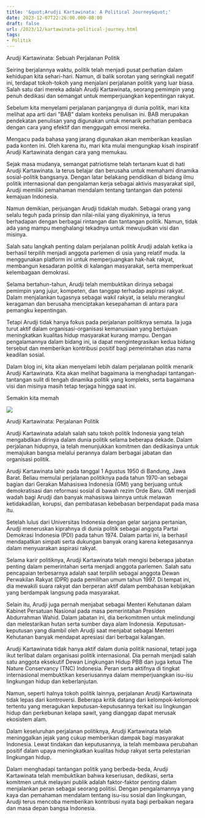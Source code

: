 ```yaml
---
title: '&quot;Arudji Kartawinata: A Political Journey&quot;'
date: 2023-12-07T22:26:00.000-08:00
draft: false
url: /2023/12/kartawinata-political-journey.html
tags: 
- Politik
---
```


  

Arudji Kartawinata: Sebuah Perjalanan Politik

  

Seiring berjalannya waktu, politik telah menjadi pusat perhatian dalam kehidupan kita sehari-hari. Namun, di balik sorotan yang seringkali negatif ini, terdapat tokoh-tokoh yang menjalani perjalanan politik yang luar biasa. Salah satu dari mereka adalah Arudji Kartawinata, seorang pemimpin yang penuh dedikasi dan semangat untuk memperjuangkan kepentingan rakyat.

  

Sebelum kita menyelami perjalanan panjangnya di dunia politik, mari kita melihat apa arti dari "BAB" dalam konteks penulisan ini. BAB merupakan pendekatan penulisan yang digunakan untuk menarik perhatian pembaca dengan cara yang efektif dan menggugah emosi mereka.

  

Mengacu pada bahasa yang jarang digunakan akan memberikan keaslian pada konten ini. Oleh karena itu, mari kita mulai mengungkap kisah inspiratif Arudji Kartawinata dengan cara yang memukau.

  

Sejak masa mudanya, semangat patriotisme telah tertanam kuat di hati Arudji Kartawinata. Ia terus belajar dan berusaha untuk memahami dinamika sosial-politik bangsanya. Dengan latar belakang pendidikan di bidang ilmu politik internasional dan pengalaman kerja sebagai aktivis masyarakat sipil, Arudji memiliki pemahaman mendalam tentang tantangan dan potensi kemajuan Indonesia.

  

Namun demikian, perjuangan Arudji tidaklah mudah. Sebagai orang yang selalu teguh pada prinsip dan nilai-nilai yang diyakininya, ia terus berhadapan dengan berbagai rintangan dan tantangan politik. Namun, tidak ada yang mampu menghalangi tekadnya untuk mewujudkan visi dan misinya.

  

Salah satu langkah penting dalam perjalanan politik Arudji adalah ketika ia berhasil terpilih menjadi anggota parlemen di usia yang relatif muda. Ia menggunakan platform ini untuk memperjuangkan hak-hak rakyat, membangun kesadaran politik di kalangan masyarakat, serta memperkuat kelembagaan demokrasi.

  

Selama bertahun-tahun, Arudji telah membuktikan dirinya sebagai pemimpin yang jujur, kompeten, dan tanggap terhadap aspirasi rakyat. Dalam menjalankan tugasnya sebagai wakil rakyat, ia selalu merangkul keragaman dan berusaha menciptakan kesepahaman di antara para pemangku kepentingan.

  

Tetapi Arudji tidak hanya fokus pada perjalanan politiknya semata. Ia juga turut aktif dalam organisasi-organisasi kemanusiaan yang bertujuan meningkatkan kualitas hidup masyarakat kurang mampu. Dengan pengalamannya dalam bidang ini, ia dapat mengintegrasikan kedua bidang tersebut dan memberikan kontribusi positif bagi pemerintahan atas nama keadilan sosial.

  

Dalam blog ini, kita akan menyelami lebih dalam perjalanan politik menarik Arudji Kartawinata. Kita akan melihat bagaimana ia menghadapi tantangan-tantangan sulit di tengah dinamika politik yang kompleks, serta bagaimana visi dan misinya masih tetap terjaga hingga saat ini.

  

Semakin kita memah

  

![](https://sumselupdate.com/wp-content/uploads/2020/03/inshot_20200306_1006450403686062556017562554-scaled.jpg)

  

Arudji Kartawinata: Perjalanan Politik

  

Arudji Kartawinata adalah salah satu tokoh politik Indonesia yang telah mengabdikan dirinya dalam dunia politik selama beberapa dekade. Dalam perjalanan hidupnya, ia telah menunjukkan komitmen dan dedikasinya untuk memajukan bangsa melalui perannya dalam berbagai jabatan dan organisasi politik.

  

Arudji Kartawinata lahir pada tanggal 1 Agustus 1950 di Bandung, Jawa Barat. Beliau memulai perjalanan politiknya pada tahun 1970-an sebagai bagian dari Gerakan Mahasiswa Indonesia (GMI) yang berjuang untuk demokratisasi dan reformasi sosial di bawah rezim Orde Baru. GMI menjadi wadah bagi Arudji dan banyak mahasiswa lainnya untuk melawan ketidakadilan, korupsi, dan pembatasan kebebasan berpendapat pada masa itu.

  

Setelah lulus dari Universitas Indonesia dengan gelar sarjana pertanian, Arudji meneruskan kiprahnya di dunia politik sebagai anggota Partai Demokrasi Indonesia (PDI) pada tahun 1974. Dalam partai ini, ia berhasil mendapatkan simpati serta dukungan banyak orang karena ketegasannya dalam menyuarakan aspirasi rakyat.

  

Selama karir politiknya, Arudji Kartawinata telah mengisi beberapa jabatan penting dalam pemerintahan serta menjadi anggota parlemen. Salah satu pencapaian terbesarnya adalah saat terpilih sebagai anggota Dewan Perwakilan Rakyat (DPR) pada pemilihan umum tahun 1997. Di tempat ini, dia mewakili suara rakyat dan berperan aktif dalam pembahasan kebijakan yang berdampak langsung pada masyarakat.

  

Selain itu, Arudji juga pernah menjabat sebagai Menteri Kehutanan dalam Kabinet Persatuan Nasional pada masa pemerintahan Presiden Abdurrahman Wahid. Dalam jabatan ini, dia berkomitmen untuk melindungi dan melestarikan hutan serta sumber daya alam Indonesia. Keputusan-keputusan yang diambil oleh Arudji saat menjabat sebagai Menteri Kehutanan banyak mendapat apresiasi dari berbagai kalangan.

  

Arudji Kartawinata tidak hanya aktif dalam dunia politik nasional, tetapi juga ikut terlibat dalam organisasi politik internasional. Dia pernah menjadi salah satu anggota eksekutif Dewan Lingkungan Hidup PBB dan juga ketua The Nature Conservancy (TNC) Indonesia. Peran serta aktifnya di tingkat internasional membuktikan keseriusannya dalam memperjuangkan isu-isu lingkungan hidup dan keberlanjutan.

  

Namun, seperti halnya tokoh politik lainnya, perjalanan Arudji Kartawinata tidak lepas dari kontroversi. Beberapa kritik datang dari kelompok-kelompok tertentu yang meragukan keputusan-keputusannya terkait isu lingkungan hidup dan perkebunan kelapa sawit, yang dianggap dapat merusak ekosistem alam.

  

Dalam keseluruhan perjalanan politiknya, Arudji Kartawinata telah meninggalkan jejak yang cukup memberikan dampak bagi masyarakat Indonesia. Lewat tindakan dan keputusannya, ia telah membawa perubahan positif dalam upaya meningkatkan kualitas hidup rakyat serta pelestarian lingkungan hidup.

  

Dalam menghadapi tantangan politik yang berbeda-beda, Arudji Kartawinata telah membuktikan bahwa keseriusan, dedikasi, serta komitmen untuk melayani publik adalah faktor-faktor penting dalam menjalankan peran sebagai seorang politisi. Dengan pengalamannya yang kaya dan pemahaman mendalam tentang isu-isu sosial dan lingkungan, Arudji terus mencoba memberikan kontribusi nyata bagi perbaikan negara dan masa depan bangsa Indonesia.